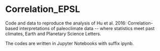 # Correlation_EPSL

Code and data to reproduce the analysis of Hu et al. 2016: Correlation-based interpretations of paleoclimate data -- where statistics meet past climates, Earth and Planetary Science Letters.

The codes are written in Jupyter Notebooks with suffix ipynb.
